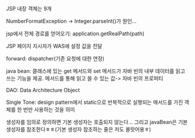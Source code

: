 JSP 내장 객체는 9개

NumberFormatException -> Integer.parseInt()가 원인...

jsp에서 전체 경로를 얻어오기: application.getRealPath(path)

JSP 페이지 지시자가 WAS에 설정 값을 전달

forward: dispatcher(기존 요청에 대한 연장)

java bean: 클래스에 있는 get 메서드와 set 메서드가 자바 빈의 내부 데이터를 읽고 쓰는 기능을 제공. 메서드를 통해 읽고 쓸 수 있는 값-> 자바 빈의 프로퍼티

DAO: Data Architecture Object

Single Tone: design pattern에서 static으로 반복적으로 실행되는 매서드를 가진 객체를 한 번만 사용하는 것을 의미

생성자를 임의로 정의하면 기본 생성자는 호출되지 않는다... 그리고 javaBean은 기본 생성자를 참조한다ㅎㅎ(기본 생성자 참조하는 줄은 저도 몰랏어용ㅎ)